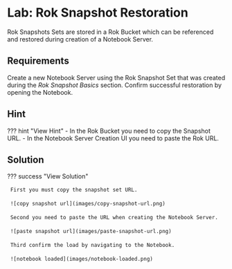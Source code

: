 # Lab: Rok Snapshot Restoration
Rok Snapshots Sets are stored in a Rok Bucket which can be referenced and restored during creation of a Notebook Server. 

## Requirements 
Create a new Notebook Server using the Rok Snapshot Set that was created during the *Rok Snapshot Basics* section. Confirm successful restoration by opening the Notebook. 

## Hint

??? hint "View Hint"
    - In the Rok Bucket you need to copy the Snapshot URL. 
    - In the Notebook Server Creation UI you need to paste the Rok URL.

## Solution

??? success "View Solution"

     First you must copy the snapshot set URL.  

     ![copy snapshot url](images/copy-snapshot-url.png)  

     Second you need to paste the URL when creating the Notebook Server.  

     ![paste snapshot url](images/paste-snapshot-url.png)  

     Third confirm the load by navigating to the Notebook.  
     
     ![notebook loaded](images/notebook-loaded.png)  

